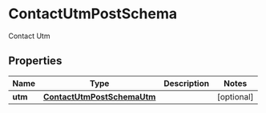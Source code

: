 

# ContactUtmPostSchema

Contact Utm

## Properties

| Name | Type | Description | Notes |
|------------ | ------------- | ------------- | -------------|
|**utm** | [**ContactUtmPostSchemaUtm**](ContactUtmPostSchemaUtm.md) |  |  [optional] |



